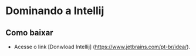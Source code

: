 # Dominando a Intellij
## Como baixar 
 - Acesse o link [Donwload Intellij] (https://www.jetbrains.com/pt-br/idea/).
